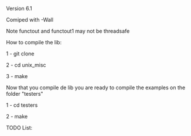 Version 6.1

  Comiped with -Wall

  Note functout and functout1 may not be threadsafe

How to compile the lib:

1 - git clone 

2 - cd unix_misc

3 - make

Now that you compile de lib you are ready to compile the examples on the folder "testers"

1 - cd testers

2 - make



TODO List:


